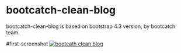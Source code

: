 # bootcatch-clean-blog
bootcatch-clean-blog is based on bootstrap 4.3 version, by bootcatch team.

#first-screenshot
[![bootcath clean blog](http://preview.bootcatch.com/bootcatch-clean-blog/img/bootcatch-clean-blog.png)](http://preview.bootcatch.com/bootcatch-clean-blog)
